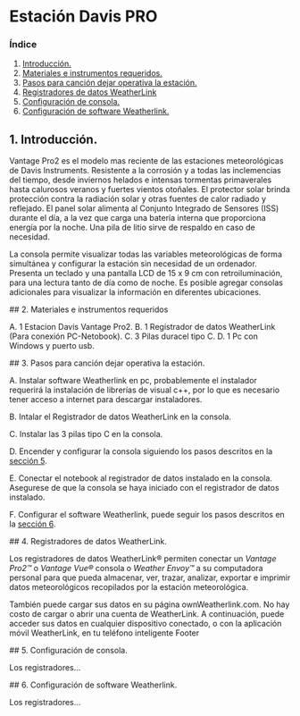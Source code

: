 # Estación Davis PRO


### **Índice**
1. [Introducción.](#id1)
2. [Materiales e instrumentos requeridos.](#id2)
3. [Pasos para canción dejar operativa la estación.](#id3)
4. [Registradores de datos WeatherLink](#id4)
5. [Configuración de consola.](#id5)
6. [Configuración de software Weatherlink.](#id5)

<div id='id1' />

## 1. Introducción.

Vantage Pro2 es el modelo mas reciente  de las estaciones meteorológicas de Davis Instruments. Resistente a la corrosión y a todas las inclemencias del tiempo, desde inviernos helados e intensas tormentas primaverales hasta calurosos veranos y fuertes vientos otoñales. El protector solar brinda protección contra la radiación solar y otras fuentes de calor radiado y reflejado. El panel solar alimenta al Conjunto Integrado de Sensores (ISS) durante el día, a la vez que carga una batería interna que proporciona energía por la noche. Una pila de litio sirve de respaldo en caso de necesidad.

La consola permite visualizar todas las variables meteorológicas de forma simultánea y configurar la estación sin necesidad de un ordenador. Presenta un teclado y una  pantalla LCD de 15 x 9 cm con retroiluminación, para una lectura tanto de día como de noche. Es posible agregar consolas adicionales para visualizar la información en diferentes ubicaciones.

<div id='id2' />
## 2. Materiales e instrumentos requeridos

A. 1 Estacion Davis Vantage Pro2.
B. 1 Registrador de datos WeatherLink (Para conexión PC-Netobook).
C. 3 Pilas duracel tipo C.
D. 1 Pc con Windows y puerto usb.

<div id='id3' />
## 3. Pasos para canción dejar operativa la estación.

A. Instalar software Weatherlink en pc, probablemente el instalador requerirá la instalación de librerías de visual c++, por lo que es necesario tener acceso a internet para descargar instaladores.

B. Intalar el Registrador de datos WeatherLink en la consola.

C. Instalar las 3 pilas tipo C en la consola.

D. Encender y configurar la consola siguiendo los pasos descritos en la [sección 5](#id5).

E. Conectar el notebook al registrador de datos instalado en la consola. Asegurese de que la consola se haya iniciado con el registrador de datos instalado.

F. Configurar el software Weatherlink, puede seguir los pasos  descritos en la [sección 6](#id6).

<div id='id4' />
## 4. Registradores de datos WeatherLink.

Los registradores de datos WeatherLink® permiten conectar un *Vantage Pro2™* o *Vantage Vue®* consola o *Weather Envoy™* a su computadora personal para que pueda almacenar, ver, trazar, analizar, exportar e imprimir datos meteorológicos recopilados por la estación meteorológica.

También puede cargar sus datos en su página ownWeatherlink.com. No hay costo de cargar o abrir una cuenta de WeatherLink. A continuación, puede acceder
sus datos en cualquier dispositivo conectado, o con la aplicación móvil WeatherLink, en tu teléfono inteligente
Footer

<div id='id5' />
## 5. Configuración de consola.

Los registradores...

<div id='id6' />
## 6. Configuración de software Weatherlink.

Los registradores...
